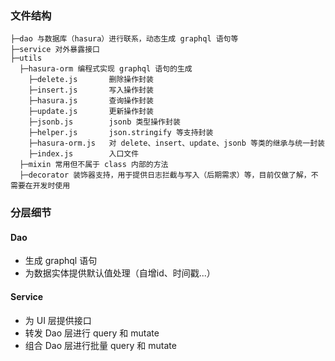 ### 文件结构

```
├─dao 与数据库（hasura）进行联系，动态生成 graphql 语句等
├─service 对外暴露接口
├─utils
  ├─hasura-orm 编程式实现 graphql 语句的生成
    ├─delete.js       删除操作封装
    ├─insert.js       写入操作封装
    ├─hasura.js       查询操作封装
    ├─update.js       更新操作封装
    ├─jsonb.js        jsonb 类型操作封装
    ├─helper.js       json.stringify 等支持封装
    ├─hasura-orm.js   对 delete、insert、update、jsonb 等类的继承与统一封装
    ├─index.js        入口文件
  ├─mixin 常用但不属于 class 内部的方法
  ├─decorator 装饰器支持，用于提供日志拦截与写入（后期需求）等，目前仅做了解，不需要在开发时使用
```

### 分层细节

#### Dao

- 生成 graphql 语句
- 为数据实体提供默认值处理（自增id、时间戳...）

#### Service

- 为 UI 层提供接口
- 转发 Dao 层进行 query 和 mutate
- 组合 Dao 层进行批量 query 和 mutate

